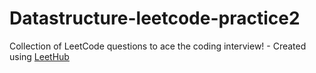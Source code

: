# Datastructure-leetcode-practice2
Collection of LeetCode questions to ace the coding interview! - Created using [LeetHub](https://github.com/QasimWani/LeetHub)

